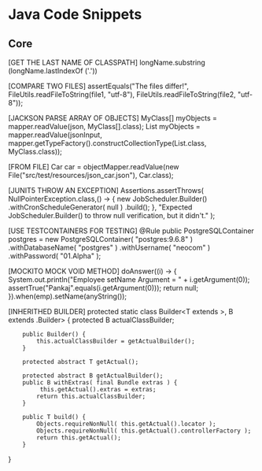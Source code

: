 # Java Code Snippets
## Core
[GET THE LAST NAME OF CLASSPATH]
longName.substring (longName.lastIndexOf ('.'))

[COMPARE TWO FILES]
assertEquals("The files differ!", 
    FileUtils.readFileToString(file1, "utf-8"), 
    FileUtils.readFileToString(file2, "utf-8"));

[JACKSON PARSE ARRAY OF OBJECTS]
MyClass[] myObjects = mapper.readValue(json, MyClass[].class);
List<MyClass> myObjects = mapper.readValue(jsonInput, mapper.getTypeFactory().constructCollectionType(List.class, MyClass.class));

[FROM FILE]
Car car = objectMapper.readValue(new File("src/test/resources/json_car.json"), Car.class);

[JUNIT5 THROW AN EXCEPTION]
Assertions.assertThrows( NullPointerException.class,() -> {
new JobScheduler.Builder()
						.withCronScheduleGenerator( null )
						.build();
},
				"Expected JobScheduler.Builder() to throw null verification, but it didn't." );

[USE TESTCONTAINERS FOR TESTING]
	@Rule
	public PostgreSQLContainer postgres = new PostgreSQLContainer( "postgres:9.6.8" )
			.withDatabaseName( "postgres" )
			.withUsername( "neocom" )
			.withPassword( "01.Alpha" );

[MOCKITO MOCK VOID METHOD]
doAnswer((i) -> {
	System.out.println("Employee setName Argument = " + i.getArgument(0));
	assertTrue("Pankaj".equals(i.getArgument(0)));
	return null;
}).when(emp).setName(anyString());

[INHERITHED BUILDER]
protected static  class Builder<T extends <InitialClass>>, B extends <InitialClass>.Builder> {
		protected B actualClassBuilder;

		public Builder() {
			this.actualClassBuilder = getActualBuilder();
		}

		protected abstract T getActual();

		protected abstract B getActualBuilder();
		public B withExtras( final Bundle extras ) {
			 this.getActual().extras = extras;
			return this.actualClassBuilder;
		}

		public T build() {
			Objects.requireNonNull( this.getActual().locator );
			Objects.requireNonNull( this.getActual().controllerFactory );
			return this.getActual();
		}
}